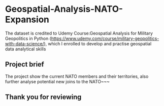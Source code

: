 # Geospatial-Analysis-NATO-Expansion

The dataset is credited to Udemy Course:Geospatial Analysis for Military Geopolitics in Python (https://www.udemy.com/course/military-geopolitics-with-data-science/), which I enrolled to develop and practise geospatial data analytical skills

## Project brief
The project show the current NATO members and their territories, also further analyse potential new joins to the NATO~~~

## Thank you for reviewing
